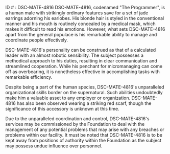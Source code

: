 ID # : DSC-MATE-4816
DSC-MATE-4816, codenamed "The Programmer", is a human male with strikingly ordinary features save for a set of jade earrings adorning his earlobes. His blonde hair is styled in the conventional manner and his mouth is routinely concealed by a medical mask, which makes it difficult to read his emotions. However, what sets DSC-MATE-4816 apart from the general populace is his remarkable ability to manage and coordinate people effectively.

DSC-MATE-4816's personality can be construed as that of a calculated leader with an almost robotic sensibility. The subject possesses a methodical approach to his duties, resulting in clear communication and streamlined cooperation. While his penchant for micromanaging can come off as overbearing, it is nonetheless effective in accomplishing tasks with remarkable efficiency.

Despite being a part of the human species, DSC-MATE-4816's unparalleled organizational skills border on the supernatural. Such abilities undoubtedly make him a valuable asset to any employer or organization. DSC-MATE-4816 has also been observed wearing a striking red scarf, though the significance of this accessory is unknown at this time.

Due to the unparalleled coordination and control, DSC-MATE-4816's services may be commissioned by the Foundation to deal with the management of any potential problems that may arise with any breaches or problems within our facility. It must be noted that DSC-MATE-4816 is to be kept away from positions of authority within the Foundation as the subject may possess undue influence over personnel.